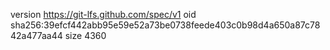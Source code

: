 version https://git-lfs.github.com/spec/v1
oid sha256:39efcf442abb95e59e52a73be0738feede403c0b98d4a650a87c7842a477aa44
size 4360
